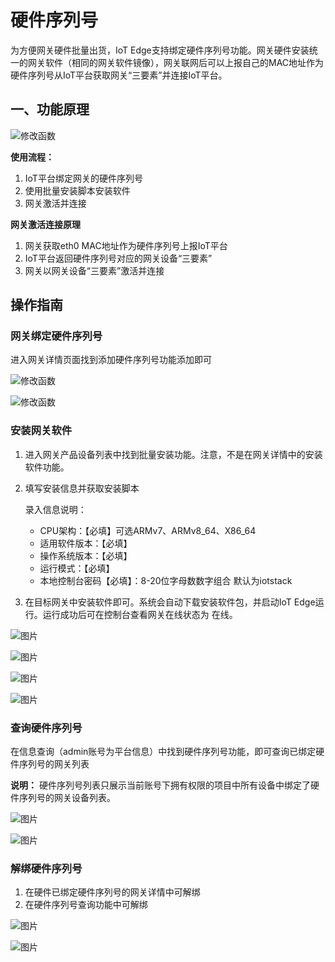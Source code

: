 # 硬件序列号

为方便网关硬件批量出货，IoT Edge支持绑定硬件序列号功能。网关硬件安装统一的网关软件（相同的网关软件镜像），网关联网后可以上报自己的MAC地址作为硬件序列号从IoT平台获取网关“三要素”并连接IoT平台。



## 一、功能原理

![修改函数](../../images/硬件序列号-1.png)

**使用流程：**

1. IoT平台绑定网关的硬件序列号
2. 使用批量安装脚本安装软件
3. 网关激活并连接

**网关激活连接原理**

1. 网关获取eth0 MAC地址作为硬件序列号上报IoT平台
2. IoT平台返回硬件序列号对应的网关设备“三要素”
3. 网关以网关设备“三要素”激活并连接





## 操作指南

### 网关绑定硬件序列号

进入网关详情页面找到添加硬件序列号功能添加即可

![修改函数](../../images/硬件序列号-2.png)

![修改函数](../../images/硬件序列号-3.png)



### 安装网关软件

1. 进入网关产品设备列表中找到批量安装功能。注意，不是在网关详情中的安装软件功能。

2. 填写安装信息并获取安装脚本

   录入信息说明：

   * CPU架构：【必填】可选ARMv7、ARMv8_64、X86_64
   * 适用软件版本：【必填】
   * 操作系统版本：【必填】
   * 运行模式：【必填】
   * 本地控制台密码【必填】：8-20位字母数数字组合 默认为iotstack

3. 在目标网关中安装软件即可。系统会自动下载安装软件包，并启动IoT Edge运行。运行成功后可在控制台查看网关在线状态为 在线。

![图片](../../images/硬件序列号-10.png)

![图片](../../images/硬件序列号-8.png)

![图片](../../images/硬件序列号-9.png)

![图片](../../images/安装软件-5.png)



### 查询硬件序列号

在信息查询（admin账号为平台信息）中找到硬件序列号功能，即可查询已绑定硬件序列号的网关列表

**说明：** 硬件序列号列表只展示当前账号下拥有权限的项目中所有设备中绑定了硬件序列号的网关设备列表。

![图片](../../images/硬件序列号-4.png)

![图片](../../images/硬件序列号-5.png)

### 解绑硬件序列号

1. 在硬件已绑定硬件序列号的网关详情中可解绑
2. 在硬件序列号查询功能中可解绑

![图片](../../images/硬件序列号-7.png)

![图片](../../images/硬件序列号-8.png)